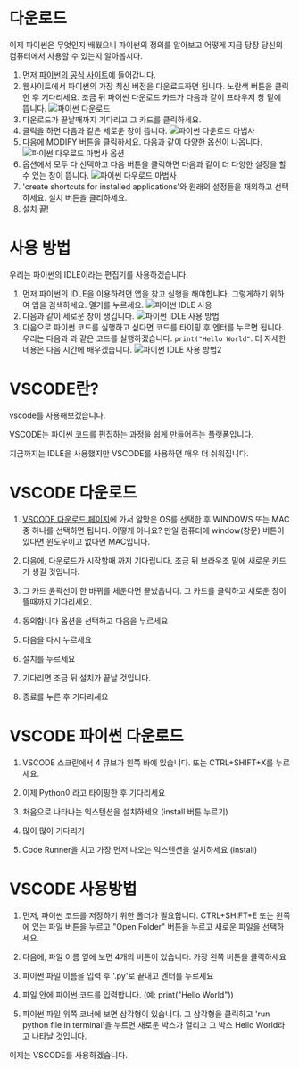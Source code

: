 # 다운로드
이제 파이썬은 무엇인지 배웠으니 파이썬의 정의를 알아보고 어떻게 지금 당장 당신의 컴퓨터에서 사용할 수 있는지 알아봅시다.

1. 먼저 [파이썬의 공식 사이트](https://www.python.org/downloads/)에 들어갑니다.
2. 웹사이트에서 파이썬의 가장 최신 버전을 다운로드하면 됩니다. 노란색 버튼을 클릭한 후 기다리세요. 조금 뒤 파이썬 다운로드 카드가 다음과 같이 프라우저 창 밑에 뜹니다.
![파이썬 다운로드](이미지/다운로드.jpg)
3. 다운로드가 끝날때까지 기다리고 그 카드를 클릭하세요.
4. 클릭을 하면 다음과 같은 세로운 창이 뜹니다.
![파이썬 다운로드 마법사](이미지/설치.jpg)
5. 다음에 MODIFY 버튼을 클릭하세요. 다음과 같이 다양한 옵션이 나옵니다.
![파이썬 다우로드 마법사 옵션](이미지/설치2.jpg)
6. 옵션에서 모두 다 선택하고 다음 버튼을 클릭하면 다음과 같이 더 다양한 설정을 할 수 있는 창이 뜹니다.
![파이썬 다우로드 마법사 ](이미지/설치3.jpg)
7. 'create shortcuts for installed applications'와 원래의 설정들을 재외하고 선택하세요. 설치 버튼을 클리하세요.
8. 설치 끝!

# 사용 방법
우리는 파이썬의 IDLE이라는 편집기를 사용하겠습니다.

1. 먼저 파이썬의 IDLE을 이용하려면 앱을 찾고 실행을 해야합니다. 그렇게하기 위하여 앱을 검색하세요. 열기를 누르세요.
![파이썬 IDLE 사용](이미지/idle.jpg)
2. 다음과 같이 세로운 창이 생깁니다.
![파이썬 IDLE 사용 방법](이미지/idle2.jpg)
3. 다음으로 파이썬 코드를 실행하고 싶다면 코드를 타이핑 후 엔터를 누르면 됩니다. 우리는 다음과 과 같은 코드를 실행하겠습니다. `print("Hello World"`. 더 자세한 네용은 다음 시간에 배우겠습니다.
![파이썬 IDLE 사용 방법2](이미지/idle3.jpg)

# VSCODE란?
vscode를 사용해보겠습니다.

VSCODE는 파이썬 코드를 편집하는 과정을 쉽게 만들어주는 플랫폼입니다.

지금까지는 IDLE을 사용했지만 VSCODE를 사용하면 매우 더 쉬워집니다.

# VSCODE 다운로드
1. [VSCODE 다운로드 페이지](https://code.visualstudio.com/download)에 가서 알맞은 OS를 선택한 후 WINDOWS 또는 MAC 중 하나를 선택하면 됩니다. 어떻게 아나요? 만일 컴퓨터에 window(창문) 버튼이 있다면 윈도우이고 없다면 MAC입니다.

2. 다음에, 다운로드가 시작할때 까지 기다립니다. 조금 뒤 브라우조 밑에 새로운 카드가 생길 것입니다.

3. 그 카드 윤곽선이 한 바뀌를 체운다면 끝났읍니다. 그 카드를 클릭하고 새로운 창이 뜰때까지 기다리세요.

4. 동의합니다 옵션을 선택하고 다음을 누르세요

5. 다음을 다시 누르세요

6. 설치를 누르세요

7. 기다리면 조금 뒤 설치가 끝날 것입니다.

8. 종료를 누른 후 기다리세요

# VSCODE 파이썬 다운로드
1. VSCODE 스크린에서 4 큐브가 왼쪽 바에 있습니다. 또는 CTRL+SHIFT+X를 누르세요.

2. 이제 Python이라고 타이핑한 후 기다리세요

3. 처음으로 나타나는 익스텐션을 설치하세요 (install 버튼 누르기)

4. 많이 많이 기다리기

5. Code Runner을 치고 가장 먼저 나오는 익스텐션을 설치하세요 (install)

# VSCODE 사용방법
1. 먼저, 파이썬 코드를 저장하기 위한 폴더가 필요합니다. CTRL+SHIFT+E 또는 윈쪽에 있는 파일 버튼을 누르고 "Open Folder" 버튼을 누르고 새로운 파일을 선택하세요.

2. 다음에, 파일 이름 옆에 보면 4개의 버튼이 있습니다. 가장 왼쪽 버튼을 클릭하세요

3. 파이썬 파일 이름을 입력 후 '.py'로 끝내고 엔터를 누르세요

4. 파일 안에 파이썬 코드를 입력합니다. (예: print("Hello World"))

7. 파이썬 파일 위쪽 코너에 보면 삼각형이 있습니다. 그 삼각형을 클릭하고 'run python file in terminal'을 누르면 새로운 박스가 열리고 그 박스 Hello World라고 나타날 것입니다.








이제는 VSCODE를 사용하겠습니다.
